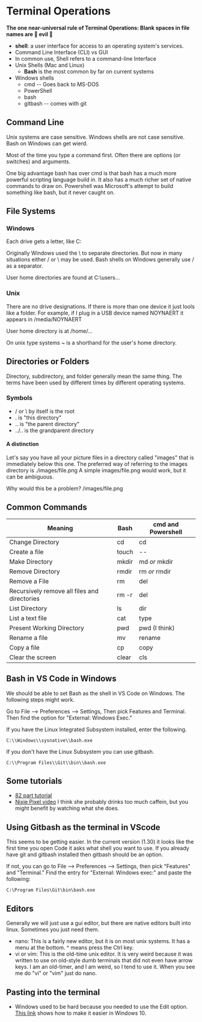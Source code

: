 # Terminal Operations

**The one near-universal rule of Terminal Operations:  Blank spaces in file names are 👿 evil 👿**

* **shell**: a user interface for access to an operating system's services.
* Command Line Interface (CLI) vs GUI
* In common use, Shell refers to a command-line Interface
* Unix Shells (Mac and Linux)
  * **Bash** is the most common by far on current systems
* Windows shells
  * cmd -- Goes back to MS-DOS
  * PowerShell
  * bash
  * gitbash -- comes with git

## Command Line

Unix systems are case sensitive.  Windows shells are not case sensitive.  Bash on Windows can get wierd.

Most of the time you type a command first.  Often there are options (or switches) and arguments.

One big advantage bash has over cmd is that bash has a much more powerful scripting language build in.  It also has a much richer set of native commands to draw on.  Powershell was Microsoft's attempt to build something like bash, but it never caught on.

## File Systems

### Windows

Each drive gets a letter, like C:

Originally Windows used the \ to separate directories.  But now in many situations either / or \ may be used.  Bash shells on Windows generally use / as a separator.

User home directories are found at C:\users\...

### Unix

There are no drive designations.  If there is more than one device it just lools like a folder.  For example, if I plug in a USB device named NOYNAERT it appears in <spam class="code">/media/NOYNAERT</span>

User home directory is at /home/...

On unix type systems ~ is a shorthand for the user's home directory.

## Directories or Folders

Directory, subdirectory, and folder generally mean the same thing.  The terms have been used by different times by different operating systems.

### Symbols

* / or \ by itself is the root
* . is "this directory"
* .. is "the parent directory"
* ../.. is the grandparent directory

#### A distinction

Let's say you have all your picture files in a directory called "images" that is immediately below this one.  The preferred way of referring to the images directory is <span class="code">./images/file.png</span>  A simple <span class="code">images/file.png</span> would work, but it can be ambiguous.  

Why would this be a problem? <span class="code">/images/file.png</span>

## Common Commands

| Meaning                                      | Bash  | cmd and Powershell |
| -------------------------------------------- | ----- | ------------------ |
| Change Directory                             | cd    | cd                 |
| Create a file                                | touch | --                 |
| Make Directory                               | mkdir | md *or* mkdir      |
| Remove Directory                             | rmdir | rm *or* rmdir      |
| Remove a File                                | rm    | del                |
| Recursively remove all files and directories | rm -r | del                |
| List Directory                               | ls    | dir                |
| List a text file                             | cat   | type               |
| Present Working Directory                    | pwd   | pwd (I think)      |
| Rename a file                                | mv    | rename             |
| Copy a file                                  | cp    | copy               |
| Clear the screen                             | clear | cls                |

## Bash in VS Code in Windows

We should be able to set Bash as the shell in VS Code on Windows.  The following steps might work.

Go to File --> Preferences --> Settings, Then pick Features and Terminal. Then find the option for "External: Windows Exec."  

If you have the Linux Integrated Subsystem installed, enter the following.

    C:\\Windows\\sysnative\\bash.exe

If you don't have the Linux Subsystem you can use gitbash.
    
    C:\\Program Files\\Git\\bin\\bash.exe



## Some tutorials

* [82 part tutorial](https://www.youtube.com/playlist?list=PLS1QulWo1RIb9WVQGJ_vh-RQusbZgO_As)
* [Nixie Pixel video](https://www.youtube.com/watch?v=q7-aEspwwEI) I think she probably drinks too much caffein, but you might benefit by watching what she does.

## Using Gitbash as the terminal in VScode

This seems to be getting easier.  In the current version (1.30) it looks like the first time you open Code it asks what shell you want to use.  If you already have git and gitbash installed then gitbash should be an option.

If not, you can go to File --> Preferences --> Settings, then pick "Features" and "Terminal."  Find the entry for "External: Windows exec:" and paste the following:

    C:\Program Files\Git\bin\bash.exe

## Editors

Generally we will just use a gui editor, but there are native editors built into linux.  Sometimes you just need them.

* nano:  This is a fairly new editor, but it is on most unix systems.  It has a menu at the bottom.  ^ means press the Ctrl key.
* vi  or vim:  This is the old-time unix editor.  It is very weird because it was written to use on old-style dumb terminals that did not even have arrow keys.  I am an old-timer, and I am weird, so I tend to use it.  When you see me do "vi" or "vim" just do nano.

## Pasting into the terminal

* Windows used to be hard because you needed to use the Edit option.  [This link](https://www.laptopmag.com/articles/how-to-windows-10-command-prompt-copy) shows how to make it easier in Windows 10.